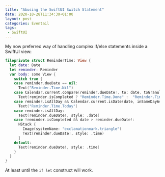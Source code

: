 ```yaml
---
title: "Abusing the SwiftUI Switch Statement"
date: 2020-10-28T11:34:30+01:00
layout: post
categories: Eventail
tags:
 - SwiftUI
---
```


My now preferred way of handling complex if/else statements inside a SwiftUI view:

```swift
fileprivate struct ReminderTime: View {
  let date: Date
  let reminder: Reminder
  var body: some View {
    switch true {
    case reminder.dueDate == nil:
      Text("Reminder.Time.Nil")
    case Calendar.current.compare(reminder.dueDate!, to: date, toGranularity: .day) == .orderedAscending:
      Text(reminder.isCompleted ? "Reminder.Time.Done" :  "Reminder.Time.Overdue")
    case reminder.isAllDay && Calendar.current.isDate(date, inSameDayAs: reminder.dueDate!):
      Text("Reminder.Time.Today")
    case reminder.isAllDay:
      Text(reminder.dueDate!, style: .date)
    case !reminder.isCompleted && date > reminder.dueDate!:
      HStack {
        Image(systemName: "exclamationmark.triangle")
        Text(reminder.dueDate!, style: .time)
      }
    default:
      Text(reminder.dueDate!, style: .time)
    }
  }
}
```

At least until the `if let` construct will work.